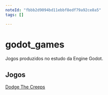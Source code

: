```yaml
---
noteId: "fbbb2d9094bd11ebbf8edf79a92ce8a5"
tags: []

---
```


# godot_games
Jogos produzidos no estudo da Engine Godot.

## Jogos
[Dodge The Creeps](exec/html5/DodgeTheCreeps/DodgeTheCreeps.html)
